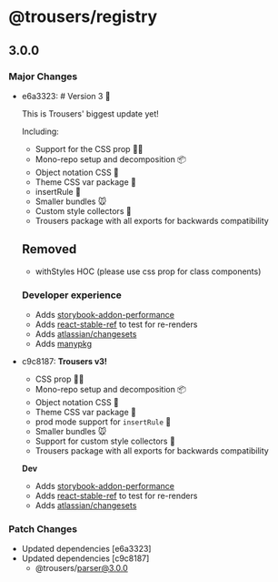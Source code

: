# @trousers/registry

## 3.0.0

### Major Changes

-   e6a3323: # Version 3 🎉

    This is Trousers' biggest update yet!

    Including:

    -   Support for the CSS prop 👩‍🎤
    -   Mono-repo setup and decomposition 📦
    -   Object notation CSS 🍞
    -   Theme CSS var package 🎨
    -   insertRule 🏹
    -   Smaller bundles 🐭
    -   Custom style collectors 🕺
    -   Trousers package with all exports for backwards compatibility

    ## Removed

    -   withStyles HOC (please use css prop for class components)

    ### Developer experience

    -   Adds [storybook-addon-performance](https://github.com/atlassian-labs/storybook-addon-performance)
    -   Adds [react-stable-ref](https://github.com/danieldelcore/react-stable-ref) to test for re-renders
    -   Adds [atlassian/changesets](https://github.com/atlassian/changesets)
    -   Adds [manypkg](https://github.com/Thinkmill/manypkg)

-   c9c8187: **Trousers v3!**

    -   CSS prop 👩‍🎤
    -   Mono-repo setup and decomposition 📦
    -   Object notation CSS 🍞
    -   Theme CSS var package 🎨
    -   prod mode support for `insertRule` 🏹
    -   Smaller bundles 🐭
    -   Support for custom style collectors 🕺
    -   Trousers package with all exports for backwards compatibility

    **Dev**

    -   Adds [storybook-addon-performance](https://github.com/atlassian-labs/storybook-addon-performance)
    -   Adds [react-stable-ref](https://github.com/danieldelcore/react-stable-ref) to test for re-renders
    -   Adds [atlassian/changesets](https://github.com/atlassian/changesets)

### Patch Changes

-   Updated dependencies [e6a3323]
-   Updated dependencies [c9c8187]
    -   @trousers/parser@3.0.0

